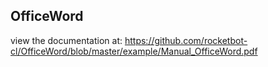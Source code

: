 ## OfficeWord

 view the documentation at: https://github.com/rocketbot-cl/OfficeWord/blob/master/example/Manual_OfficeWord.pdf